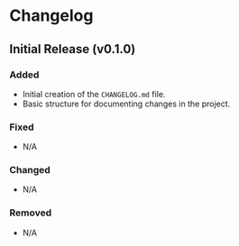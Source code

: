 # Changelog

## Initial Release (v0.1.0)

### Added
- Initial creation of the `CHANGELOG.md` file.
- Basic structure for documenting changes in the project.

### Fixed
- N/A

### Changed
- N/A

### Removed
- N/A
